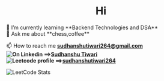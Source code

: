 <!---
![Header](https://github.com/sudhanshutiwari264/sudhanshutiwari264/blob/main/header.png)

<h1 align="center">Hi 👋, I'm Sudhanshu Tiwari</h1>
<h3 align="center">--------------------</h3>

<!---
![Name gif](https://github.com/sudhanshutiwari264/sudhanshutiwari264/blob/main/ezgif.com-gif-maker.gif)
<p align="left"> <img src="https://komarev.com/ghpvc/?username=sudhanshutiwari264" alt="sudhanshutiwari264"  /> </p>
--->
 <h1 align="center">Hi</h1>
 <!-- ![Leetcode Stats](https://leetcard.jacoblin.cool/sudhanshutiwari264) --->
 🌱 I’m currently learning **Backend Technologies and DSA**<br>
 💬 Ask me about **chess,coffee**

 📫 How to reach me **sudhanshutiwari264@gmail.com**<br>
 **![On Linkedin](https://img.shields.io/badge/LinkedIn-0077B5?style=for-the-badge&logo=linkedin&logoColor=white) ==>[Sudhanshu Tiwari](https://www.linkedin.com/in/tiwari-sudhanshu/)**<br>
 **![Leetcode profile](https://img.shields.io/badge/-LeetCode-FFA116?style=for-the-badge&logo=LeetCode&logoColor=black) ==>[sudhanshutiwari264](https://leetcode.com/sudhanshutiwari264/)**
 
![LeetCode Stats](https://leetcard.jacoblin.cool/sudhanshutiwari264?theme=forest&font=Charm&ext=activity)
<!-- 
###### print("ReadMe.md is loading ......")
-->

